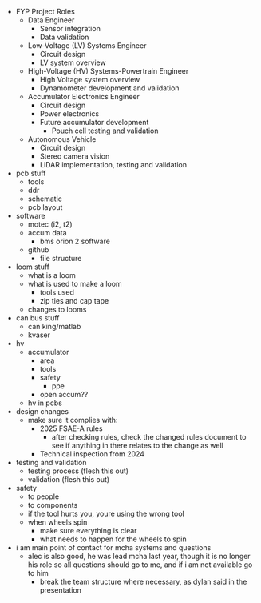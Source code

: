 
- FYP Project Roles
	- Data Engineer
		- Sensor integration 
		- Data validation
	- Low-Voltage (LV) Systems Engineer
		- Circuit design 
		- LV system overview 
	- High-Voltage (HV) Systems-Powertrain Engineer
		- High Voltage system overview 
		- Dynamometer development and validation 
	- Accumulator Electronics Engineer
		- Circuit design
		- Power electronics
		- Future accumulator development
			- Pouch cell testing and validation
	- Autonomous Vehicle 
		- Circuit design
		- Stereo camera vision
		- LiDAR implementation, testing and validation
- pcb stuff
	- tools
	- ddr
	- schematic
	- pcb layout
- software
	- motec (i2, t2)
	- accum data
		- bms orion 2 software
	- github
		- file structure 
- loom stuff
	- what is a loom
	- what is used to make a loom
		- tools used
		- zip ties and cap tape 
	- changes to looms
- can bus stuff
	- can king/matlab
	- kvaser
- hv
	- accumulator 
		- area
		- tools
		- safety
			- ppe 
		- open accum??
	- hv in pcbs 
- design changes
	- make sure it complies with:
		- 2025 FSAE-A rules
			- after checking rules, check the changed rules document to see if anything in there relates to the change as well
		- Technical inspection from 2024
- testing and validation
	- testing process (flesh this out)
	- validation (flesh this out)
- safety
	- to people
	- to components
	- if the tool hurts you, youre using the wrong tool
	- when wheels spin
		- make sure everything is clear
		- what needs to happen for the wheels to spin
- i am main point of contact for mcha systems and questions 
	- alec is also good, he was lead mcha last year, though it is no longer his role so all questions should go to me, and if i am not available go to him
		- break the team structure where necessary, as dylan said in the presentation